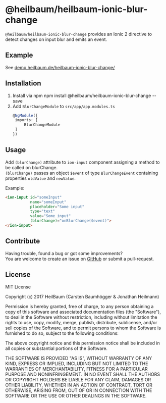 # @heilbaum/heilbaum-ionic-blur-change
`@heilbaum/heilbaum-ionic-blur-change` provides an Ionic 2 directive to detect changes on input blur and emits an event.

## Example
See [demo.heilbaum.de/heilbaum-ionic-blur-change/](https://demo.heilbaum.de/heilbaum-ionic-blur-change/)

## Installation
1. Install via npm
    npm install @heilbaum/heilbaum-ionic-blur-change --save
2. Add `BlurChangeModule` to `src/app/app.modules.ts`
    ```typescript
    @NgModule({
     imports: [
         BlurChangeModule
     ]
    })
    ```

## Usage
Add `(blurChange)` attribute to `ion-input` component assigning a method to be called on
blurChange.  
`(blurChange)` passes an object `$event` of type `BlurChangeEvent` containing 
properties `oldValue` and `newValue`.

Example:
```html
<ion-input id="someInput"
           name="someInput"
           placeholder="Some input"
           type="text"
           value="Some input"
           (blurChange)="onBlurChange($event)">
</ion-input>
```

## Contribute
Having trouble, found a bug or got some improvements?  
You are welcome to create an issue on [GitHub](https://github.com/jonathanheilmann/heilbaum-ionic-blur-change) or submit
a pull-request.

## License
MIT License

Copyright (c) 2017 HeilBaum (Carsten Baumhögger & Jonathan Heilmann)

Permission is hereby granted, free of charge, to any person obtaining a copy
of this software and associated documentation files (the "Software"), to deal
in the Software without restriction, including without limitation the rights
to use, copy, modify, merge, publish, distribute, sublicense, and/or sell
copies of the Software, and to permit persons to whom the Software is
furnished to do so, subject to the following conditions:

The above copyright notice and this permission notice shall be included in all
copies or substantial portions of the Software.

THE SOFTWARE IS PROVIDED "AS IS", WITHOUT WARRANTY OF ANY KIND, EXPRESS OR
IMPLIED, INCLUDING BUT NOT LIMITED TO THE WARRANTIES OF MERCHANTABILITY,
FITNESS FOR A PARTICULAR PURPOSE AND NONINFRINGEMENT. IN NO EVENT SHALL THE
AUTHORS OR COPYRIGHT HOLDERS BE LIABLE FOR ANY CLAIM, DAMAGES OR OTHER
LIABILITY, WHETHER IN AN ACTION OF CONTRACT, TORT OR OTHERWISE, ARISING FROM,
OUT OF OR IN CONNECTION WITH THE SOFTWARE OR THE USE OR OTHER DEALINGS IN THE
SOFTWARE.
